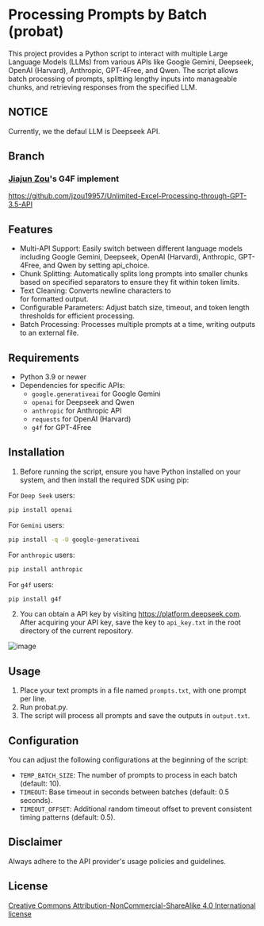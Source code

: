 # Processing Prompts by Batch (probat)

This project provides a Python script to interact with multiple Large Language Models (LLMs) from various APIs like Google Gemini, Deepseek, OpenAI (Harvard), Anthropic, GPT-4Free, and Qwen. The script allows batch processing of prompts, splitting lengthy inputs into manageable chunks, and retrieving responses from the specified LLM.

## NOTICE

Currently, we the defaul LLM is Deepseek API. 

## Branch

### [Jiajun Zou](https://github.com/jzou19957)'s G4F implement

https://github.com/jzou19957/Unlimited-Excel-Processing-through-GPT-3.5-API

## Features

- Multi-API Support: Easily switch between different language models including Google Gemini, Deepseek, OpenAI (Harvard), Anthropic, GPT-4Free, and Qwen by setting api_choice.
- Chunk Splitting: Automatically splits long prompts into smaller chunks based on specified separators to ensure they fit within token limits.
- Text Cleaning: Converts newline characters to <br /> for formatted output.
- Configurable Parameters: Adjust batch size, timeout, and token length thresholds for efficient processing.
- Batch Processing: Processes multiple prompts at a time, writing outputs to an external file.

## Requirements

- Python 3.9 or newer
- Dependencies for specific APIs:
  - `google.generativeai` for Google Gemini
  - `openai` for Deepseek and Qwen
  - `anthropic` for Anthropic API
  - `requests` for OpenAI (Harvard)
  - `g4f` for GPT-4Free

## Installation

1. Before running the script, ensure you have Python installed on your system, and then install the required SDK using pip:

For `Deep Seek` users:
```bash
pip install openai
```

For `Gemini` users:
```bash
pip install -q -U google-generativeai
```

For `anthropic` users:
```bash
pip install anthropic
```

For `g4f` users:
```bash
pip install g4f
```

2. You can obtain a API key by visiting https://platform.deepseek.com. After acquiring your API key, save the key to `api_key.txt` in the root directory of the current repository.

![image](https://github.com/cbdb-project/processing-prompts-by-batch/assets/8538710/f38a0f0f-732d-4f71-bdbd-b2054831b92d)

## Usage

1. Place your text prompts in a file named `prompts.txt`, with one prompt per line.
2. Run probat.py.
3. The script will process all prompts and save the outputs in `output.txt`.

## Configuration

You can adjust the following configurations at the beginning of the script:

- `TEMP_BATCH_SIZE`: The number of prompts to process in each batch (default: 10).
- `TIMEOUT`: Base timeout in seconds between batches (default: 0.5 seconds).
- `TIMEOUT_OFFSET`: Additional random timeout offset to prevent consistent timing patterns (default: 0.5).


## Disclaimer

Always adhere to the API provider's usage policies and guidelines.

## License

[Creative Commons Attribution-NonCommercial-ShareAlike 4.0 International license](https://creativecommons.org/licenses/by-nc-sa/4.0/)
